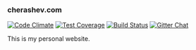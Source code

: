 ### cherashev.com

[![Code Climate](https://codeclimate.com/github/MrCherry/cherashev/badges/gpa.svg)](https://codeclimate.com/github/MrCherry/cherashev) [![Test Coverage](https://codeclimate.com/github/MrCherry/cherashev/badges/coverage.svg)](https://codeclimate.com/github/MrCherry/cherashev/coverage) [![Build Status](https://travis-ci.org/MrCherry/cherashev.svg?branch=master)](https://travis-ci.org/MrCherry/cherashev) [![Gitter Chat](https://badges.gitter.im/MrCherry/cherashev.svg)](https://gitter.im/MrCherry/cherashev?utm_source=badge&utm_medium=badge&utm_campaign=pr-badge&utm_content=badge)

This is my personal website.


